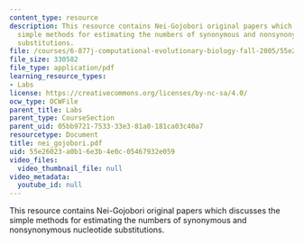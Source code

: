 ```yaml
---
content_type: resource
description: This resource contains Nei-Gojobori original papers which discusses the
  simple methods for estimating the numbers of synonymous and nonsynonymous nucleotide
  substitutions.
file: /courses/6-877j-computational-evolutionary-biology-fall-2005/55e26023a0b16e3b4e0c05467932e059_nei_gojobori.pdf
file_size: 330582
file_type: application/pdf
learning_resource_types:
- Labs
license: https://creativecommons.org/licenses/by-nc-sa/4.0/
ocw_type: OCWFile
parent_title: Labs
parent_type: CourseSection
parent_uid: 05bb9721-7533-33e3-81a0-181ca03c40a7
resourcetype: Document
title: nei_gojobori.pdf
uid: 55e26023-a0b1-6e3b-4e0c-05467932e059
video_files:
  video_thumbnail_file: null
video_metadata:
  youtube_id: null
---
```

This resource contains Nei-Gojobori original papers which discusses the simple methods for estimating the numbers of synonymous and nonsynonymous nucleotide substitutions.